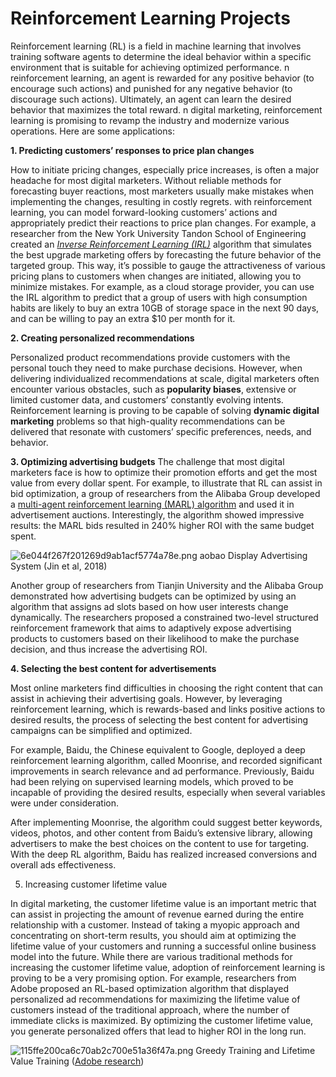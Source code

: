 # Reinforcement Learning Projects

Reinforcement learning (RL) is a field in machine learning that involves training software agents to determine the ideal behavior within a specific environment that is suitable for achieving optimized performance. n reinforcement learning, an agent is rewarded for any positive behavior (to encourage such actions) and punished for any negative behavior (to discourage such actions). Ultimately, an agent can learn the desired behavior that maximizes the total reward. n digital marketing, reinforcement learning is promising to revamp the industry and modernize various operations. Here are some applications:


**1. Predicting customers’ responses to price plan changes**

How to initiate pricing changes, especially price increases, is often a major headache for most digital marketers. Without reliable methods for forecasting buyer reactions, most marketers usually make mistakes when implementing the changes, resulting in costly regrets.
with reinforcement learning, you can model forward-looking customers’ actions and appropriately predict their reactions to price plan changes. For example, a researcher from the New York University Tandon School of Engineering created an *[Inverse Reinforcement Learning (IRL)](https://arxiv.org/abs/1712.04612)* algorithm that simulates the best upgrade marketing offers by forecasting the future behavior of the targeted group.
This way, it’s possible to gauge the attractiveness of various pricing plans to customers when changes are initiated, allowing you to minimize mistakes. For example, as a cloud storage provider, you can use the IRL algorithm to predict that a group of users with high consumption habits are likely to buy an extra 10GB of storage space in the next 90 days, and can be willing to pay an extra $10 per month for it.


**2. Creating personalized recommendations**

Personalized product recommendations provide customers with the personal touch they need to make purchase decisions. However, when delivering individualized recommendations at scale, digital marketers often encounter various obstacles, such as **popularity biases**, extensive or limited customer data, and customers’ constantly evolving intents.
Reinforcement learning is proving to be capable of solving **dynamic digital marketing** problems so that high-quality recommendations can be delivered that resonate with customers’ specific preferences, needs, and behavior.

**3. Optimizing advertising budgets**
The challenge that most digital marketers face is how to optimize their promotion efforts and get the most value from every dollar spent.
For example, to illustrate that RL can assist in bid optimization, a group of researchers from the Alibaba Group developed a [multi-agent reinforcement learning (MARL) algorithm](https://arxiv.org/abs/1802.09756) and used it in advertisement auctions. Interestingly, the algorithm showed impressive results: the MARL bids resulted in 240% higher ROI with the same budget spent.

![6e044f267f201269d9ab1acf5774a78e.png](:/c6e3efcc862c4970a093bf65e9c6441c)
aobao Display Advertising System (Jin et al, 2018)

Another group of researchers from Tianjin University and the Alibaba Group demonstrated how advertising budgets can be optimized by using an algorithm that assigns ad slots based on how user interests change dynamically. The researchers proposed a constrained two-level structured reinforcement framework that aims to adaptively expose advertising products to customers based on their likelihood to make the purchase decision, and thus increase the advertising ROI.


**4. Selecting the best content for advertisements**

Most online marketers find difficulties in choosing the right content that can assist in achieving their advertising goals. However, by leveraging reinforcement learning, which is rewards-based and links positive actions to desired results, the process of selecting the best content for advertising campaigns can be simplified and optimized.

For example, Baidu, the Chinese equivalent to Google, deployed a deep reinforcement learning algorithm, called Moonrise, and recorded significant improvements in search relevance and ad performance. Previously, Baidu had been relying on supervised learning models, which proved to be incapable of providing the desired results, especially when several variables were under consideration.

After implementing Moonrise, the algorithm could suggest better keywords, videos, photos, and other content from Baidu’s extensive library, allowing advertisers to make the best choices on the content to use for targeting. With the deep RL algorithm, Baidu has realized increased conversions and overall ads effectiveness.


5. Increasing customer lifetime value

In digital marketing, the customer lifetime value is an important metric that can assist in projecting the amount of revenue earned during the entire relationship with a customer. Instead of taking a myopic approach and concentrating on short-term results, you should aim at optimizing the lifetime value of your customers and running a successful online business model into the future.
While there are various traditional methods for increasing the customer lifetime value, adoption of reinforcement learning is proving to be a very promising option. For example, researchers from Adobe proposed an RL-based optimization algorithm that displayed personalized ad recommendations for maximizing the lifetime value of customers instead of the traditional approach, where the number of immediate clicks is maximized. By optimizing the customer lifetime value, you generate personalized offers that lead to higher ROI in the long run.

![115ffe200ca6c70ab2c700e51a36f47a.png](:/c873aa7ed34e46f3a285a219dc2b5bc8)
Greedy Training and Lifetime Value Training ([Adobe research](https://www.ijcai.org/Proceedings/15/Papers/257.pdf))
